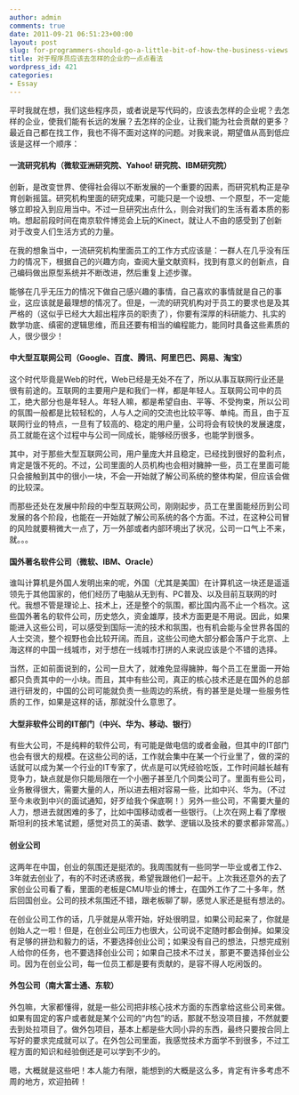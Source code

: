 ```yaml
---
author: admin
comments: true
date: 2011-09-21 06:51:23+00:00
layout: post
slug: for-programmers-should-go-a-little-bit-of-how-the-business-views
title: 对于程序员应该去怎样的企业的一点点看法
wordpress_id: 421
categories:
- Essay
---
```


平时我就在想，我们这些程序员，或者说是写代码的，应该去怎样的企业呢？去怎样的企业，使我们能有长远的发展？去怎样的企业，让我们能为社会贡献的更多？最近自己都在找工作，我也不得不面对这样的问题。对我来说，期望值从高到低应该是这样一个顺序：




#### **一流研究机构**（微软亚洲研究院、Yahoo! 研究院、IBM研究院）




创新，是改变世界、使得社会得以不断发展的一个重要的因素，而研究机构正是孕育创新摇篮。研究机构里面的研究成果，可能只是一个设想、一个原型，不一定能够立即投入到应用当中。不过一旦研究出点什么，则会对我们的生活有着本质的影响。想起前段时间在南京软件博览会上玩的Kinect，就让人不由的感受到了创新对于改变人们生活方式的力量。




在我的想象当中，一流研究机构里面员工的工作方式应该是：一群人在几乎没有压力的情况下，根据自己的兴趣方向，查阅大量文献资料，找到有意义的创新点，自己编码做出原型系统并不断改进，然后重复上述步骤。




能够在几乎无压力的情况下做自己感兴趣的事情，自己喜欢的事情就是自己的事业，这应该就是最理想的情况了。但是，一流的研究机构对于员工的要求也是及其严格的（这似乎已经大大超出程序员的职责了），你要有深厚的科研能力、扎实的数学功底、缜密的逻辑思维，而且还要有相当的编程能力，能同时具备这些素质的人，很少很少！




#### **中大型互联网公司**（Google、百度、腾讯、阿里巴巴、网易、淘宝）




这个时代毕竟是Web的时代，Web已经是无处不在了，所以从事互联网行业还是很有前途的。互联网的主要用户是和我们一样，都是年轻人。互联网公司中的员工，绝大部分也是年轻人。年轻人嘛，都是希望自由、平等、不受拘束，所以公司的氛围一般都是比较轻松的，人与人之间的交流也比较平等、单纯。而且，由于互联网行业的特点，一旦有了较高的、稳定的用户量，公司将会有较快的发展速度，员工就能在这个过程中与公司一同成长，能够经历很多，也能学到很多。




其中，对于那些大型互联网公司，用户量庞大并且稳定，已经找到很好的盈利点，肯定是饿不死的。不过，公司里面的人员机构也会相对臃肿一些，员工在里面可能只会接触到其中的很小一块，不会一开始就了解公司系统的整体构架，但应该会做的比较深。




而那些还处在发展中阶段的中型互联网公司，刚刚起步，员工在里面能经历到公司发展的各个阶段，也能在一开始就了解公司系统的各个方面。不过，在这种公司冒的风险就要稍微大一点了，万一外部或者内部环境出了状况，公司一口气上不来，就。。。







#### **国外著名软件公司**（微软、IBM、Oracle）




谁叫计算机是外国人发明出来的呢，外国（尤其是美国）在计算机这一块还是遥遥领先于其他国家的，他们经历了电脑从无到有、PC普及、以及目前互联网的时代。我想不管是理论上、技术上，还是整个的氛围，都比国内高不止一个档次。这些国外著名的软件公司，历史悠久，资金雄厚，技术方面更是不用说。因此，如果能进入这些公司，可以感受到国际一流的技术和氛围，也有机会能与全世界各国的人士交流，整个视野也会比较开阔。而且，这些公司绝大部分都会落户于北京、上海这样的中国一线城市，对于想在一线城市打拼的人来说应该是个不错的选择。




当然，正如前面说到的，公司一旦大了，就难免显得臃肿，每个员工在里面一开始都只负责其中的一小块。而且，其中有些公司，真正的核心技术还是在国外的总部进行研发的，中国的公司可能就负责一些周边的系统，有的甚至是处理一些服务性质的工作，如果是这样的话，那就没什么意思了。







#### **大型非软件公司的IT部门**（中兴、华为、移动、银行）




有些大公司，不是纯粹的软件公司，有可能是做电信的或者金融，但其中的IT部门也会有很大的规模。在这些公司的话，工作就会集中在某一个行业里了，做的深的话就可以成为某一个行业的IT专家了，优点是可以凭经验吃饭，工作时间越长越有竞争力，缺点就是你只能局限在一个小圈子甚至几个同类公司了。里面有些公司，业务散得很大，需要大量的人，所以进去相对容易一些，比如中兴、华为。（不过至今未收到中兴的面试通知，好歹给我个保底啊！）另外一些公司，不需要大量的人力，想进去就困难的多了，比如中国移动或者一些银行。（上次在网上看了摩根斯坦利的技术笔试题，感觉对员工的英语、数学、逻辑以及技术的要求都非常高。）







#### **创业公司**




这两年在中国，创业的氛围还是挺浓的。我周围就有一些同学一毕业或者工作2、3年就去创业了，有的不时还诱惑我，希望我跟他们一起干。上次我还意外的去了家创业公司看了看，里面的老板是CMU毕业的博士，在国外工作了二十多年，然后回国创业。公司的技术氛围还不错，跟老板聊了聊，感觉人家还是挺有想法的。




在创业公司工作的话，几乎就是从零开始，好处很明显，如果公司起来了，你就是创始人之一啦！但是，在创业公司压力也很大，公司说不定随时都会倒掉。如果没有足够的拼劲和毅力的话，不要选择创业公司；如果没有自己的想法，只想完成别人给你的任务，也不要选择创业公司；如果自己技术不过关，那更不要选择创业公司。因为在创业公司，每一位员工都是要有贡献的，是容不得人吃闲饭的。







#### **外包公司**（南大富士通、东软）




外包嘛，大家都懂得，就是一些公司把非核心技术方面的东西拿给这些公司来做。如果有固定的客户或者就是某个公司的“内包”的话，那就不愁没项目接，不然就要去到处拉项目了。做外包项目，基本上都是些大同小异的东西，最终只要按合同上写好的要求完成就可以了。在外包公司里面，我感觉技术方面学不到很多，不过工程方面的知识和经验倒还是可以学到不少的。







嗯，大概就是这些吧！本人能力有限，能想到的大概是这么多，肯定有许多考虑不周的地方，欢迎拍砖！
